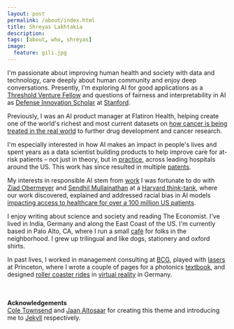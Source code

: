 ```yaml
---
layout: post
permalink: /about/index.html
title: Shreyas Lakhtakia
description: 
tags: [about, who, shreyas]
image:
  feature: gili.jpg
---
```

<!-- 
**<center>Pronounced Sh-ray-us Luckh-tuck-ia</center>**
 -->
I'm passionate about improving human health and society with data and technology, care deeply about human community and enjoy deep conversations. Presently, I'm exploring AI for good applications as a [Threshold Venture Fellow](https://stvp.stanford.edu/tvf#Current-Cohort) and questions of fairness and interpretability in AI  as [Defense Innovation Scholar](https://gordianknot.stanford.edu/people/shreyas-lakhtakia) at [Stanford](https://msande.stanford.edu/). 

Previously, I was an AI product manager at Flatiron Health, helping create one of the world's richest and most current datasets on [how cancer is being treated in the real world](https://flatiron.com/resources/using-machine-learning-to-reimagine-the-infrastructure-of-cancer-care) to further drug development and cancer research.

I'm especially interested in how AI makes an impact in people's lives and spent years as a data scientist building products to help improve care for at-risk patients – not just in theory, but in [practice](http://healthcommunity.nature.com/posts/ml-signal), across leading hospitals around the US. This work has since resulted in multiple [patents](https://patents.google.com/patent/WO2021188172A1/en?inventor=shreyas+lakhtakia&oq=shreyas+lakhtakia).

My interests in responsible AI stem from [work](https://www.wsj.com/articles/researchers-find-racial-bias-in-hospital-algorithm-11571941096) I was fortunate to do with [Ziad Obermeyer](http://ziadobermeyer.com/) and [Sendhil Mullainathan](https://www.chicagobooth.edu/faculty/directory/m/sendhil-mullainathan) at a [Harvard think-tank](http://www.labsysmed.org), where our work discovered, explained and addressed racial bias in AI models [ impacting access to healthcare for over a 100 million US patients](https://www.washingtonpost.com/health/2019/10/24/racial-bias-medical-algorithm-favors-white-patients-over-sicker-black-patients/). 

I enjoy writing about science and society and reading The Economist. I've lived in India, Germany and along the East Coast of the US. I'm currently based in Palo Alto, CA, where I run a small [café](https://beaglecafe.xyz/) for folks in the neighborhood. I grew up trilingual and like dogs, stationery and oxford shirts. 

In past lives, I worked in management consulting at [BCG](https://www.bcg.com/), played with [lasers](https://ee.princeton.edu/) at Princeton, where I wrote a couple of pages for a photonics [textbook](https://www.amazon.com/Neuromorphic-Photonics-Paul-R-Prucnal/dp/1498725228), and designed [roller coaster rides](https://drive.google.com/file/d/0BzFqeouFB7n1VHphTF9URmxRUkE/view?usp=sharing&resourcekey=0-KRpTQc8Cuvw4YZnX895jWA) in [virtual reality](https://de.wikipedia.org/wiki/Robocoaster) in Germany.


<br><br>
**Acknowledgements**<br>
[Cole Townsend](http://twnsnd.co/) and [Jaan Altosaar](https://jaan.io/about/) for creating this theme and introducing me to [Jekyll](https://jekyllrb.com/) respectively.